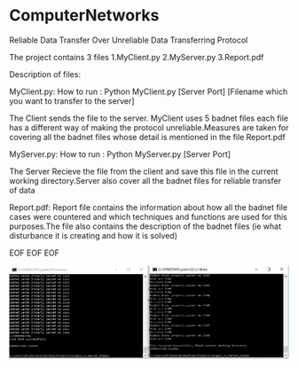 # ComputerNetworks
Reliable Data Transfer Over Unreliable Data Transferring Protocol


The project contains 3 files 
1.MyClient.py
2.MyServer.py
3.Report.pdf


Description of files:

MyClient.py:
How to run : Python MyClient.py [Server Port] [Filename which you want to transfer to the server]

The Client sends the file to the server. MyClient uses 5 badnet files each file has a different way of making the protocol unreliable.Measures are taken for covering all the badnet files whose detail is mentioned in the file Report.pdf

MyServer.py:
How to run : Python MyServer.py [Server Port]

The Server Recieve the file from the client and save this file in the current working directory.Server also cover all the badnet files for reliable transfer of data

Report.pdf:
Report file contains the information about how all the badnet file cases were countered and which techniques and functions are used for this purposes.The file also contains the description of the badnet files (ie what disturbance it is creating and how it is solved)

EOF EOF EOF


![img](CN.JPG)
